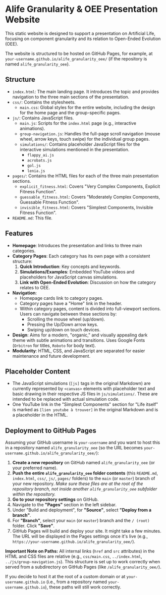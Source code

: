 # Alife Granularity & OEE Presentation Website

This static website is designed to support a presentation on Artificial Life, focusing on component granularity and its relation to Open-Ended Evolution (OEE).

The website is structured to be hosted on GitHub Pages, for example, at `your-username.github.io/alife_granularity_oee/` (if the repository is named `alife_granularity_oee`).

## Structure

- `index.html`: The main landing page. It introduces the topic and provides navigation to the three main sections of the presentation.
- `css/`: Contains the stylesheets.
  - `main.css`: Global styles for the entire website, including the design for the home page and the group-specific pages.
- `js/`: Contains JavaScript files.
  - `main.js`: Scripts for the `index.html` page (e.g., interactive animations).
  - `group-navigation.js`: Handles the full-page scroll navigation (mouse wheel, arrow keys, touch swipe) for the individual group pages.
  - `simulations/`: Contains placeholder JavaScript files for the interactive simulations mentioned in the presentation.
    - `flappy_ai.js`
    - `acrobats.js`
    - `gol.js`
    - `lenia.js`
- `pages/`: Contains the HTML files for each of the three main presentation sections.
  - `explicit_fitness.html`: Covers "Very Complex Components, Explicit Fitness Function".
  - `guessable_fitness.html`: Covers "Moderately Complex Components, Guessable Fitness Function".
  - `invisible_fitness.html`: Covers "Simplest Components, Invisible Fitness Function".
- `README.md`: This file.

## Features

-   **Homepage**: Introduces the presentation and links to three main categories.
-   **Category Pages**: Each category has its own page with a consistent structure:
    1.  **Quick Introduction**: Key concepts and keywords.
    2.  **Simulations/Examples**: Embedded YouTube videos and placeholders for JavaScript canvas simulations.
    3.  **Link with Open-Ended Evolution**: Discussion on how the category relates to OEE.
-   **Navigation**: 
    -   Homepage cards link to category pages.
    -   Category pages have a "Home" link in the header.
    -   Within category pages, content is divided into full-viewport sections. Users can navigate between these sections by:
        -   Scrolling the mouse wheel (up/down).
        -   Pressing the Up/Down arrow keys.
        -   Swiping up/down on touch devices.
-   **Design**: Aims for a modern, "organic," and visually appealing dark theme with subtle animations and transitions. Uses Google Fonts (`Orbitron` for titles, `Roboto` for body text).
-   **Modularity**: HTML, CSS, and JavaScript are separated for easier maintenance and future development.

## Placeholder Content

-   The JavaScript simulations (`[js]` tags in the original Markdown) are currently represented by `<canvas>` elements with placeholder text and basic drawing in their respective JS files in `js/simulations/`. These are intended to be replaced with actual simulation code.
-   One YouTube link in the "Simplest Components" section for "Life itself" is marked as `[lien youtube à trouver]` in the original Markdown and is a placeholder in the HTML.

## Deployment to GitHub Pages

Assuming your GitHub username is `your-username` and you want to host this in a repository named `alife_granularity_oee` (so the URL becomes `your-username.github.io/alife_granularity_oee/`):

1.  **Create a new repository** on GitHub named `alife_granularity_oee` (or your preferred name).
2.  **Push the entire `alife_granularity_oee` folder contents** (this `README.md`, `index.html`, `css/`, `js/`, `pages/` folders) to the `main` (or `master`) branch of your new repository.
    *Make sure these files are at the root of the repository branch, not inside another `alife_granularity_oee` subfolder within the repository.*
3.  **Go to your repository settings** on GitHub.
4.  Navigate to the **"Pages"** section in the left sidebar.
5.  Under "Build and deployment", for **"Source"**, select **"Deploy from a branch"**.
6.  For **"Branch"**, select your `main` (or `master`) branch and the `/ (root)` folder. Click **"Save"**.
7.  GitHub Pages will build and deploy your site. It might take a few minutes. The URL will be displayed in the Pages settings once it's live (e.g., `https://your-username.github.io/alife_granularity_oee/`).

**Important Note on Paths:**
All internal links (`href` and `src` attributes) in the HTML and CSS files are relative (e.g., `css/main.css`, `../index.html`, `../js/group-navigation.js`). This structure is set up to work correctly when served from a subdirectory on GitHub Pages (like `/alife_granularity_oee/`).

If you decide to host it at the root of a custom domain or at `your-username.github.io` (i.e., from a repository named `your-username.github.io`), these paths will still work correctly. 